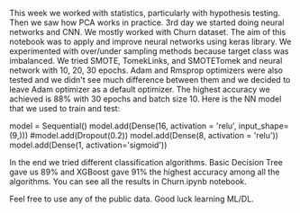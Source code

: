 This week we worked with statistics, particularly with hypothesis testing.
Then we saw how PCA works in practice.
3rd day we started doing neural networks and CNN. We mostly worked with Churn dataset. The aim of this notebook was to apply and improve neural networks using keras library.
We experimented with over/under sampling methods because target class was imbalanced. We tried SMOTE, TomekLinks, and SMOTETomek and neural network with 10, 20, 30 epochs.
Adam and Rmsprop optimizers were also tested and we didn't see much difference between them and we decided to leave Adam optimizer as a default optimizer. 
The highest accuracy we achieved is 88% with 30 epochs and batch size 10.
Here is the NN model that we used to train and test:

model = Sequential()
model.add(Dense(16, activation = 'relu', input_shape=(9,)))
#model.add(Dropout(0.2))
model.add(Dense(8, activation = 'relu'))
model.add(Dense(1, activation='sigmoid'))

In the end we tried different classification algorithms. Basic Decision Tree gave us 89% and XGBoost gave 91% the highest accuracy among all the algorithms.
You can see all the results in Churn.ipynb notebook.

Feel free to use any of the public data.
Good luck learning ML/DL.
